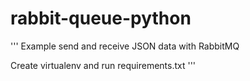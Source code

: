 # rabbit-queue-python
'''
Example send and receive JSON data with RabbitMQ
 
Create virtualenv and run requirements.txt
'''
